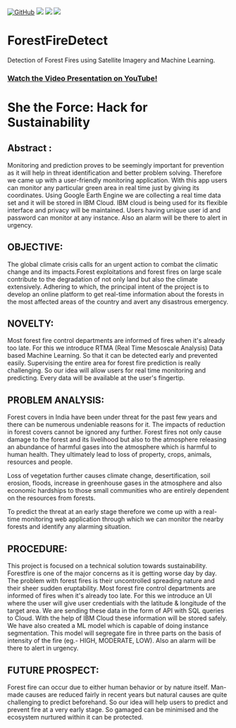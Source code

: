 <br/>

<a href="LICENSE"><img alt="GitHub" src="https://img.shields.io/github/license/soumya997/Smart-Exam-Form?style=for-the-badge"></a>
  <img src="https://forthebadge.com/images/badges/built-with-love.svg">     <img src="https://forthebadge.com/images/badges/made-with-python.svg">    <img src="https://forthebadge.com/images/badges/open-source.svg">

# ForestFireDetect
Detection of Forest Fires using Satellite Imagery and Machine Learning.

### [Watch the Video Presentation on YouTube!](https://youtu.be/hV2cxghatG4)


# She the Force: Hack for Sustainability

## Abstract :

Monitoring and prediction proves to be seemingly important for prevention as it will help in threat
identification and better problem solving. Therefore we came up with a user-friendly monitoring
application. With this app users can monitor any particular green area in real time just by giving its
coordinates. Using Google Earth Engine we are collecting a real time data set and it will be stored in
IBM Cloud. IBM cloud is being used for its flexible interface and privacy will be maintained. Users
having unique user id and password can monitor at any instance. Also an alarm will be there to alert
in urgency.

## OBJECTIVE: 
The global climate crisis calls for an urgent action to combat the climatic change and
its impacts.Forest exploitations and forest fires on large scale contribute to the degradation of not
only land but also the climate extensively. Adhering to which, the principal intent of the project is
to develop an online platform to get real-time information about the forests in the most affected
areas of the country and avert any disastrous emergency.

## NOVELTY: 
Most forest fire control departments are informed of fires when it's already too late. For
this we introduce RTMA (Real Time Mesoscale Analysis) Data based Machine Learning. So that it
can be detected early and prevented easily. Supervising the entire area for forest fire prediction is
really challenging. So our idea will allow users for real time monitoring and predicting. Every data
will be available at the user's fingertip.

## PROBLEM ANALYSIS: 
Forest covers in India have been under threat for the past few years and
there can be numerous undeniable reasons for it. The impacts of reduction in forest covers cannot
be ignored any further. Forest fires not only cause damage to the forest and its livelihood but also
to the atmosphere releasing an abundance of harmful gases into the atmosphere which is harmful
to human health. They ultimately lead to loss of property, crops, animals, resources and people.

Loss of vegetation further causes climate change, desertification, soil erosion, floods, increase in
greenhouse gases in the atmosphere and also economic hardships to those small communities
who are entirely dependent on the resources from forests.

To predict the threat at an early stage therefore we come up with a real-time monitoring web
application through which we can monitor the nearby forests and identify any alarming situation.

## PROCEDURE: 

This project is focused on a technical solution towards sustainability. Forestfire is one of
the major concerns as it is getting worse day by day. The problem with forest fires is their uncontrolled 
spreading nature and their sheer sudden eruptability. Most forest fire control departments are informed of
fires when it's already too late. For this we introduce an UI where the user will give user credentials with the
latitude & longitude of the target area. We are sending these data in the form of API with SQL queries to
Cloud. With the help of IBM Cloud these information will be stored safely. We have also created a ML
model which is capable of doing instance segmentation. This model will segregate fire in three parts on the
basis of intensity of the fire (eg.- HIGH, MODERATE, LOW). Also an alarm will be there to alert in
urgency.

## FUTURE PROSPECT:
Forest fire can occur due to either human behavior or by nature itself. Man-made causes are
reduced fairly in recent years but natural causes are quite challenging to predict beforehand.
So our idea will help users to predict and prevent fire at a very early stage. So gamaged can
be minimised and the ecosystem nurtured within it can be protected. 
